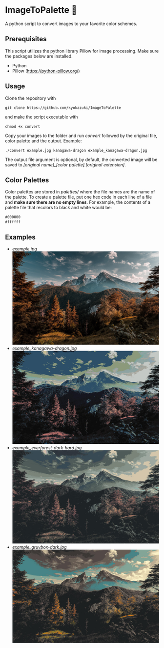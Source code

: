 # ImageToPalette 🎨
A python script to convert images to your favorite color schemes.

## Prerequisites
This script utilizes the python library Pillow for image processing. 
Make sure the packages below are installed.
- Python
- Pillow (https://python-pillow.org/)

## Usage
Clone the repository with
```
git clone https://github.com/kyokazuki/ImageToPalette
```
and make the script executable with
```
chmod +x convert
```
Copy your images to the folder and run *convert* followed by the original file, color palette and the output. Example: 
```
./convert example.jpg kanagawa-dragon example_kanagawa-dragon.jpg
```
The output file argument is optional, by default, the converted image will be saved to *[original name]_[color palette].[original extension]*.

## Color Palettes
Color palettes are stored in *palettes/* where the file names are the name of the palette. To create a palette file, put one hex code in each line of a file and **make sure there are no empty lines**. 
For example, the contents of a palette file that recolors to black and white would be:
```
#000000
#ffffff
```

## Examples
- *example.jpg*
![example.jpg](/example.jpg)
- *example_kanagawa-dragon.jpg*
![example_kanagawa-dragon.jpg](/example_kanagawa-dragon.jpg)
- *example_everforest-dark-hard.jpg*
![example_everforest-dark-hard.jpg](/example_everforest-dark-hard.jpg)
- *example_gruvbox-dark.jpg*
![example_gruvbox-dark.jpg](/example_gruvbox-dark.jpg)
